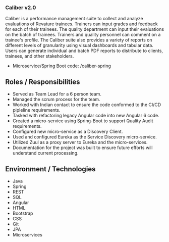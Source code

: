 ### Caliber v2.0
Caliber is a performance management suite to collect and analyze evaluations of Revature trainees. Trainers can input grades and feedback for each of their trainees. The quality department can input their evaluations on the batch of trainees. Trainers and quality personnel can comment on a trainee's profile. The Caliber suite also provides a variety of reports on different levels of granularity using visual dashboards and tabular data. Users can generate individual and batch PDF reports to distribute to clients, trainees, and other stakeholders.

* Microservice/Spring Boot code: /caliber-spring

## Roles / Responsibilities
* Served as Team Lead for a 6 person team.
* Managed the scrum process for the team.
* Worked with Indian contact to ensure the code conformed to the CI/CD pipleline requirements.
* Tasked with refactoring legacy Angular code into new Angular 6 code.
* Created a micro-service using Spring-Boot to support Quality Audit requirements.
* Configured new micro-service as a Discovery Client.
* Used and configured Eureka as the Service Discovery micro-service.
* Utilized Zuul as a proxy server to Eureka and the micro-services.
* Documentation for the project was built to ensure future efforts will understand current processing.

## Environment / Technologies
* Java 
* Spring 
* REST 
* SQL 
* Angular 
* HTML
* Bootstrap
* CSS
* Git
* JPA
* Microservices
